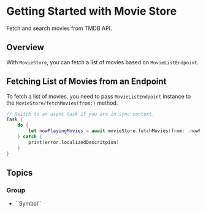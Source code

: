 # Getting Started with Movie Store

Fetch and search movies from TMDB API.

## Overview

With ``MovieStore``, you can fetch a list of movies based on ``MovieListEndpoint``.

## Fetching List of Movies from an Endpoint

To fetch a list of movies, you need to pass ``MovieListEndpoint`` instance to the ``MovieStore/fetchMovies(from:)`` method.

```swift
// Switch to an async task if you are in sync context.
Task {
    do {
        let nowPlayingMovies = await movieStore.fetchMovies(from: .nowPlaying)
    } catch {
        print(error.localizedDescritpion)
    }
}
```

## Topics

### <!--@START_MENU_TOKEN@-->Group<!--@END_MENU_TOKEN@-->

- <!--@START_MENU_TOKEN@-->``Symbol``<!--@END_MENU_TOKEN@-->

